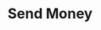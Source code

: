 ---
title: Send Money
excerpt: >-
  Send money to any user.


  The web version additionally has a **redirect** parameter (After payment,
  there will be a redirect to the specified link).
api:
  file: market.json
  operationId: Balance.Payments.Send
hidden: false
---